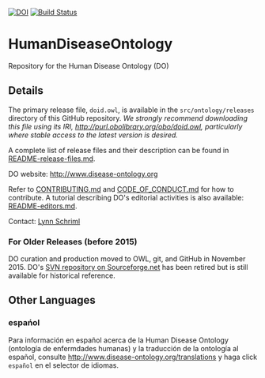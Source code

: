 <!-- badges: start -->
[![DOI](https://zenodo.org/badge/DOI/10.5281/zenodo.10030383.svg)](https://doi.org/10.5281/zenodo.10030383)
[![Build Status](https://github.com/DiseaseOntology/HumanDiseaseOntology/workflows/DOID%20CI/badge.svg)](https://github.com/DiseaseOntology/HumanDiseaseOntology/actions)
<!-- badges: end -->

# HumanDiseaseOntology
Repository for the Human Disease Ontology (DO)

## Details
The primary release file, `doid.owl`, is available in the `src/ontology/releases` directory of this GitHub repository. _We strongly recommend downloading this file using its IRI, http://purl.obolibrary.org/obo/doid.owl, particularly where stable access to the latest version is desired._

A complete list of release files and their description can be found in [README-release-files.md](https://github.com/DiseaseOntology/HumanDiseaseOntology/blob/master/src/ontology/releases/README-release-files.md).

DO website: http://www.disease-ontology.org

Refer to [CONTRIBUTING.md](https://github.com/DiseaseOntology/HumanDiseaseOntology/?tab=contributing-ov-file) and [CODE_OF_CONDUCT.md](https://github.com/DiseaseOntology/HumanDiseaseOntology/?tab=coc-ov-file) for how to contribute. A tutorial describing DO's editorial activities is also available: [README-editors.md](https://github.com/DiseaseOntology/HumanDiseaseOntology/blob/master/src/ontology/README-editors.md).

Contact: [Lynn Schriml](mailto:lynn.schriml@gmail.com)


### For Older Releases (before 2015)
DO curation and production moved to OWL, git, and GitHub in November 2015. DO's [SVN repository on Sourceforge.net](https://sourceforge.net/projects/diseaseontology/) has been retired but is still available for historical reference.


## Other Languages

### espańol
Para información en español acerca de la Human Disease Ontology (ontología de enfermdades humanas) y la traducción de la ontología al español, consulte http://www.disease-ontology.org/translations y haga click `español` en el selector de idiomas.
